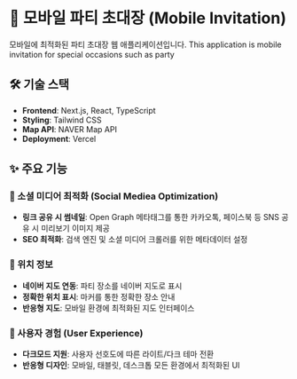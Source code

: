 #  🎉 모바일 파티 초대장 (Mobile Invitation)
모바일에 최적화된 파티 초대장 웹 애플리케이션입니다.
This application is mobile invitation for special occasions such as party

## 🛠️ 기술 스택

- **Frontend**: Next.js, React, TypeScript
- **Styling**: Tailwind CSS
- **Map API**: NAVER Map API
- **Deployment**: Vercel

## ✨ 주요 기능

### 🔗 소셜 미디어 최적화 (Social Mediea Optimization)
- **링크 공유 시 썸네일**: Open Graph 메타태그를 통한 카카오톡, 페이스북 등 SNS 공유 시 미리보기 이미지 제공
- **SEO 최적화**: 검색 엔진 및 소셜 미디어 크롤러를 위한 메타데이터 설정

### 📍 위치 정보 
- **네이버 지도 연동**: 파티 장소를 네이버 지도로 표시
- **정확한 위치 표시**: 마커를 통한 정확한 장소 안내
- **반응형 지도**: 모바일 환경에 최적화된 지도 인터페이스
  
### 📱 사용자 경험 (User Experience)
- **다크모드 지원**: 사용자 선호도에 따른 라이트/다크 테마 전환
- **반응형 디자인**: 모바일, 태블릿, 데스크톱 모든 환경에서 최적화된 UI


